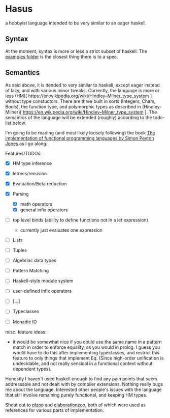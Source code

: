# Hasus

a hobbyist language intended to be very similar to an eager haskell.

## Syntax
At the moment, syntax is more or less a strict subset of haskell.
The [examples folder](examples/) is the closest thing there is to a spec.
## Semantics
As said above, it is itended to very similar to haskell,
except eager instead of lazy, and with various minor tweaks.
Currently, the language is more or less (HM)[ https://en.wikipedia.org/wiki/Hindley–Milner_type_system ] without type constuctors. 
There are three built in sorts (Integers, Chars, Bools), the function type, and polymorphic types as described in (Hindley-Milner)[ https://en.wikipedia.org/wiki/Hindley–Milner_type_system ]. 
The semantics of the language will be extended (roughly) according to the todo-list below.

I'm going to be reading (and most likely loosely following) the book [The implementation of functional programming languages by Simon Peyton Jones](https://www.microsoft.com/en-us/research/publication/the-implementation-of-functional-programming-languages/ )
as I go along.

Features/TODOs:
- [x] HM type inference
- [x] letrecs/recusion
- [x] Evaluation/Beta reduction
- [x] Parsing
  - [x] math operators
  - [x] general infix operators
- [ ] top level binds (ability to define functions not in a let expression)
  - currently just evaluates one expression
- [ ] Lists
- [ ] Tuples
- [ ] Algebriac data types
- [ ] Pattern Matching
- [ ] Haskell-style module system
- [ ] user-defined infix operators
- [ ] [...]
- [ ] Typeclasses 
- [ ] Monadic IO


misc. feature ideas:
  - it would be somewhat nice if you could use the same name in a pattern match in order to enforce equality, as you would in prolog.
    I guess you would have to do this after implementing typeclasses, and restrict this feature to only things that implement Eq.
    (Since high-order unification is undecidable, and not really sensical in a functional context without dependent types).

Honestly I haven't used haskell enough to find any pain points that seem addressable and not dealt with by compiler extensions. 
Nothing really bugs me about the language.
Interested other people's issues with the language that still involve remaining purely functional, and keeping HM types.

Shout out to [plzoo]( https://github.com/andrejbauer/plzoo ) and [elaborationzoo]( https://github.com/AndrasKovacs/elaboration-zoo ), both of which were used as references for various parts of implementation.


